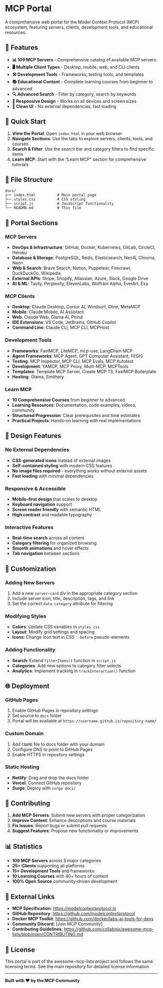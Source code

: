 # MCP Portal

A comprehensive web portal for the Model Context Protocol (MCP) ecosystem, featuring servers, clients, development tools, and educational resources.

## 🌟 Features

- **📊 109 MCP Servers** - Comprehensive catalog of available MCP servers
- **🖥️ Multiple Client Types** - Desktop, mobile, web, and CLI clients
- **🛠️ Development Tools** - Frameworks, testing tools, and templates
- **📚 Educational Content** - Complete learning courses from beginner to advanced
- **🔍 Advanced Search** - Filter by category, search by keywords
- **📱 Responsive Design** - Works on all devices and screen sizes
- **🎨 Clean UI** - No external dependencies, fast loading

## 🚀 Quick Start

1. **View the Portal**: Open `index.html` in your web browser
2. **Navigate Sections**: Use the tabs to explore servers, clients, tools, and courses
3. **Search & Filter**: Use the search bar and category filters to find specific items
4. **Learn MCP**: Start with the "Learn MCP" section for comprehensive tutorials

## 📁 File Structure

```
docs/
├── index.html          # Main portal page
├── styles.css          # CSS styling
├── script.js           # JavaScript functionality
└── README.md           # This file
```

## 🔧 Portal Sections

### MCP Servers
- **DevOps & Infrastructure**: GitHub, Docker, Kubernetes, GitLab, CircleCI, Heroku
- **Database & Storage**: PostgreSQL, Redis, Elasticsearch, Neo4j, Chroma, Neon
- **Web & Search**: Brave Search, Notion, Puppeteer, Firecrawl, DuckDuckGo, Wikipedia
- **External APIs**: Stripe, Shopify, Atlassian, Azure, Slack, Google Drive
- **AI & ML**: Tavily, Perplexity, ElevenLabs, Wolfram Alpha, EverArt, Exa

### MCP Clients
- **Desktop**: Claude Desktop, Cursor AI, Windsurf, Cline, MetaMCP
- **Mobile**: Claude Mobile, AI Assistant
- **Web**: Claude Web, Glama AI, Phind
- **IDE Extensions**: VS Code, JetBrains, GitHub Copilot
- **Command Line**: Claude CLI, MCP CLI, MCPHost

### Development Tools
- **Frameworks**: FastMCP, LiteMCP, mcp-use, LangChain MCP
- **Agent Frameworks**: MCP Agent, GPT Computer Assistant, FEGIS
- **Testing**: MCP Inspector, MCP CLI, MCP Evals, MCP Autotest
- **Development**: YAMCP, MCP Proxy, Multi-MCP, MCPTools
- **Templates**: Template MCP Server, Create MCP TS, FastMCP Boilerplate
- **Hosting**: Glama, Smithery

### Learn MCP
- **10 Comprehensive Courses** from beginner to advanced
- **Learning Resources**: Documentation, code examples, videos, community
- **Structured Progression**: Clear prerequisites and time estimates
- **Practical Projects**: Hands-on learning with real implementations

## 🎨 Design Features

### No External Dependencies
- **CSS-generated icons** instead of external images
- **Self-contained styling** with modern CSS features
- **No image files required** - everything works without external assets
- **Fast loading** with minimal dependencies

### Responsive & Accessible
- **Mobile-first design** that scales to desktop
- **Keyboard navigation** support
- **Screen reader friendly** with semantic HTML
- **High contrast** and readable typography

### Interactive Features
- **Real-time search** across all content
- **Category filtering** for organized browsing
- **Smooth animations** and hover effects
- **Tab navigation** between sections

## 🔧 Customization

### Adding New Servers
1. Add a new `server-card` div in the appropriate category section
2. Include server icon, title, description, tags, and link
3. Set the correct `data-category` attribute for filtering

### Modifying Styles
- **Colors**: Update CSS variables in `styles.css`
- **Layout**: Modify grid settings and spacing
- **Icons**: Change icon text in CSS `::before` pseudo-elements

### Adding Functionality
- **Search**: Extend `filterItems()` function in `script.js`
- **Categories**: Add new options to category filter selects
- **Analytics**: Implement tracking in `trackInteraction()` function

## 🌐 Deployment

### GitHub Pages
1. Enable GitHub Pages in repository settings
2. Set source to `docs` folder
3. Portal will be available at `https://username.github.io/repository-name/`

### Custom Domain
1. Add `CNAME` file to docs folder with your domain
2. Configure DNS to point to GitHub Pages
3. Enable HTTPS in repository settings

### Static Hosting
- **Netlify**: Drag and drop the docs folder
- **Vercel**: Connect GitHub repository
- **Surge**: Deploy with `surge docs/`

## 🤝 Contributing

1. **Add MCP Servers**: Submit new servers with proper categorization
2. **Improve Content**: Enhance descriptions and course materials
3. **Fix Issues**: Report bugs or submit pull requests
4. **Suggest Features**: Propose new functionality or improvements

## 📊 Statistics

- **109 MCP Servers** across 5 major categories
- **25+ Clients** supporting all platforms
- **15+ Development Tools** and frameworks
- **10 Learning Courses** with 40+ hours of content
- **100% Open Source** community-driven development

## 🔗 External Links

- **MCP Specification**: https://modelcontextprotocol.io
- **GitHub Repository**: https://github.com/modelcontextprotocol
- **Docker MCP Toolkit**: https://github.com/docker/labs-ai-tools-for-devs
- **Community Discord**: [Join MCP Community]
- **Contributing Guidelines**: https://github.com/collabnix/awesome-mcp-lists/blob/main/CONTRIBUTING.md

## 📝 License

This portal is part of the awesome-mcp-lists project and follows the same licensing terms. See the main repository for detailed license information.

---

**Built with ❤️ by the MCP Community**